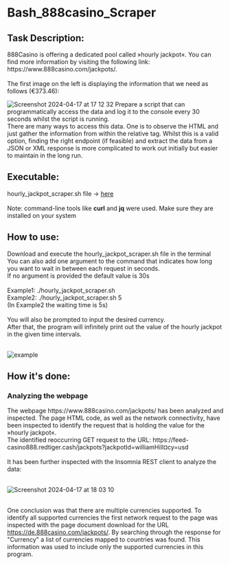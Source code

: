 # Bash_888casino_Scraper

<h2>Task Description:</h2>
888Casino is offering a dedicated pool called »hourly jackpot«. You can find more information by visiting the following link:
<br> https://www.888casino.com/jackpots/.
<br><br>
The first image on the left is displaying the information that we need as follows (€373.46):

![Screenshot 2024-04-17 at 17 12 32](https://github.com/filiph-r/Java_888casino_Scraper/assets/48492507/41db4801-3cef-4acd-8465-1c9eeac00bc0)
Prepare a script that can programmatically access the data and log it to the console every 30 seconds whilst the script is running.<br>
There are many ways to access this data. One is to observe the HTML and just gather the information from within the relative tag. Whilst this is a valid option, finding the right endpoint (if feasible) and extract the data from a JSON or XML response is more complicated to work out initially but easier to maintain in the long run.<br>

<h2>Executable:</h2>

hourly_jackpot_scraper.sh file -> [here](https://raw.githubusercontent.com/filiph-r/Bash_888casino_Scraper-/main/hourly_jackpot_scraper.sh)<br><br>
Note: command-line tools like <b>curl</b> and <b>jq</b> were used. Make sure they are installed on your system


<h2>How to use:</h2>
Download and execute the hourly_jackpot_scraper.sh file in the terminal<br>
You can also add one argument to the command that indicates how long you want to wait in between each request in seconds. <br>
If no argument is provided the default value is 30s<br><br>
Example1: ./hourly_jackpot_scraper.sh<br>
Example2: ./hourly_jackpot_scraper.sh 5<br>
(In Example2 the waiting time is 5s)<br><br>
You will also be prompted to input the desired currency.<br>
After that, the program will infinitely print out the value of the hourly jackpot in the given time intervals.<br><br>

![example](https://github.com/filiph-r/Java_888casino_Scraper/assets/48492507/2d31c117-5adb-4b31-8843-fb4b2de5b1bb)

<h2>How it's done:</h2>
<h3>Analyzing the webpage</h3>
The webpage https://www.888casino.com/jackpots/ has been analyzed and inspected. The page HTML code, as well as the network connectivity, have been inspected to identify the request that is holding the value for the »hourly jackpot«. <br>
The identified reoccurring GET request to the URL: https://feed-casino888.redtiger.cash/jackpots?jackpotId=williamHill&currency=usd <br><br>
It has been further inspected with the Insomnia REST client to analyze the data: <br><br>

![Screenshot 2024-04-17 at 18 03 10](https://github.com/filiph-r/Java_888casino_Scraper/assets/48492507/cf4c7013-94a7-40c8-9d63-d48fdf0d1afe)<br><br>

One conclusion was that there are multiple currencies supported. To identify all supported currencies the first network request to the page was inspected with the page document download for the URL https://de.888casino.com/jackpots/. By searching through the response for "Currency" a list of currencies mapped to countries was found. This information was used to include only the supported currencies in this program.<br><br>

